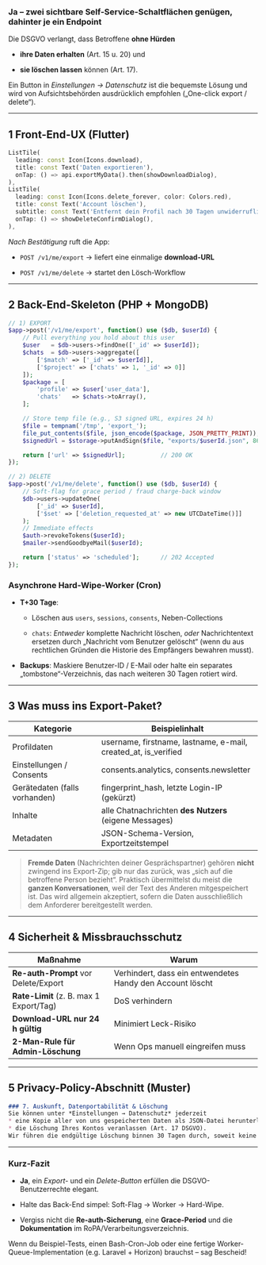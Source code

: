 ### Ja – zwei sichtbare Self-Service-Schaltflächen genügen, dahinter je ein Endpoint

Die DSGVO verlangt, dass Betroffene **ohne Hürden**

- **ihre Daten erhalten** (Art. 15 u. 20) und
    
- **sie löschen lassen** können (Art. 17).
    

Ein Button in _Einstellungen → Datenschutz_ ist die bequemste Lösung und wird von Aufsichtsbehörden ausdrücklich empfohlen („One-click export / delete“).

---

## 1 Front-End-UX (Flutter)

```dart
ListTile(
  leading: const Icon(Icons.download),
  title: const Text('Daten exportieren'),
  onTap: () => api.exportMyData().then(showDownloadDialog),
),
ListTile(
  leading: const Icon(Icons.delete_forever, color: Colors.red),
  title: const Text('Account löschen'),
  subtitle: const Text('Entfernt dein Profil nach 30 Tagen unwiderruflich'),
  onTap: () => showDeleteConfirmDialog(),
),
```

_Nach Bestätigung_ ruft die App:

- `POST /v1/me/export` → liefert eine einmalige **download-URL**
    
- `POST /v1/me/delete` → startet den Lösch-Workflow
    

---

## 2 Back-End-Skeleton (PHP + MongoDB)

```php
// 1) EXPORT
$app->post('/v1/me/export', function() use ($db, $userId) {
    // Pull everything you hold about this user
    $user   = $db->users->findOne(['_id' => $userId]);
    $chats  = $db->users->aggregate([
        ['$match' => ['_id' => $userId]],
        ['$project' => ['chats' => 1, '_id' => 0]]
    ]);
    $package = [
        'profile' => $user['user_data'],
        'chats'   => $chats->toArray(),
    ];

    // Store temp file (e.g., S3 signed URL, expires 24 h)
    $file = tempnam('/tmp', 'export_');
    file_put_contents($file, json_encode($package, JSON_PRETTY_PRINT));
    $signedUrl = $storage->putAndSign($file, "exports/$userId.json", 86400);

    return ['url' => $signedUrl];          // 200 OK
});

// 2) DELETE
$app->post('/v1/me/delete', function() use ($db, $userId) {
    // Soft-flag for grace period / fraud charge-back window
    $db->users->updateOne(
        ['_id' => $userId],
        ['$set' => ['deletion_requested_at' => new UTCDateTime()]]
    );
    // Immediate effects
    $auth->revokeTokens($userId);
    $mailer->sendGoodbyeMail($userId);

    return ['status' => 'scheduled'];      // 202 Accepted
});
```

### Asynchrone Hard-Wipe-Worker (Cron)

- **T+30 Tage**:
    
    - Löschen aus `users`, `sessions`, `consents`, Neben-Collections
        
    - `chats`: _Entweder_ komplette Nachricht löschen, _oder_ Nachrichtentext ersetzen durch „Nachricht vom Benutzer gelöscht“ (wenn du aus rechtlichen Gründen die Historie des Empfängers bewahren musst).
        
- **Backups**: Maskiere Benutzer-ID / E-Mail oder halte ein separates „tombstone“-Verzeichnis, das nach weiteren 30 Tagen rotiert wird.
    

---

## 3 Was muss ins **Export-Paket**?

| Kategorie                     | Beispielinhalt                                                 |
| ----------------------------- | -------------------------------------------------------------- |
| Profildaten                   | username, firstname, lastname, e-mail, created_at, is_verified |
| Einstellungen / Consents      | consents.analytics, consents.newsletter                        |
| Gerätedaten (falls vorhanden) | fingerprint_hash, letzte Login-IP (gekürzt)                    |
| Inhalte                       | alle Chatnachrichten **des Nutzers** (eigene Messages)         |
| Metadaten                     | JSON-Schema-Version, Exportzeitstempel                         |

> **Fremde Daten** (Nachrichten deiner Gesprächspartner) gehören **nicht** zwingend ins Export-Zip; gib nur das zurück, was „sich auf die betroffene Person bezieht“. Praktisch übermittelst du meist die **ganzen Konversationen**, weil der Text des Anderen mitgespeichert ist. Das wird allgemein akzeptiert, sofern die Daten ausschließlich dem Anforderer bereitgestellt werden.

---

## 4 Sicherheit & Missbrauchsschutz

| Maßnahme                                | Warum                                                     |
| --------------------------------------- | --------------------------------------------------------- |
| **Re-auth-Prompt** vor Delete/Export    | Verhindert, dass ein entwendetes Handy den Account löscht |
| **Rate-Limit** (z. B. max 1 Export/Tag) | DoS verhindern                                            |
| **Download-URL nur 24 h gültig**        | Minimiert Leck-Risiko                                     |
| **2-Man-Rule für Admin-Löschung**       | Wenn Ops manuell eingreifen muss                          |


---

## 5 Privacy-Policy-Abschnitt (Muster)

```md
### 7. Auskunft, Datenportabilität & Löschung
Sie können unter *Einstellungen → Datenschutz* jederzeit
* eine Kopie aller von uns gespeicherten Daten als JSON-Datei herunterladen (Art. 20 DSGVO) und
* die Löschung Ihres Kontos veranlassen (Art. 17 DSGVO).
Wir führen die endgültige Löschung binnen 30 Tagen durch, soweit keine gesetzlichen Aufbewahrungspflichten entgegenstehen.
```

---

### Kurz-Fazit

- **Ja**, ein _Export-_ und ein _Delete-Button_ erfüllen die DSGVO-Benutzerrechte elegant.
    
- Halte das Back-End simpel: Soft-Flag → Worker → Hard-Wipe.
    
- Vergiss nicht die **Re-auth-Sicherung**, eine **Grace-Period** und die **Dokumentation** im RoPA/Verarbeitungsverzeichnis.
    

Wenn du Beispiel-Tests, einen Bash-Cron-Job oder eine fertige Worker-Queue-Implementation (e.g. Laravel + Horizon) brauchst – sag Bescheid!